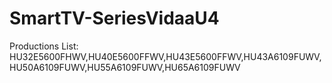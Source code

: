 # SmartTV-SeriesVidaaU4
Productions List:
HU32E5600FHWV,HU40E5600FFWV,HU43E5600FFWV,HU43A6109FUWV,HU50A6109FUWV,HU55A6109FUWV,HU65A6109FUWV

